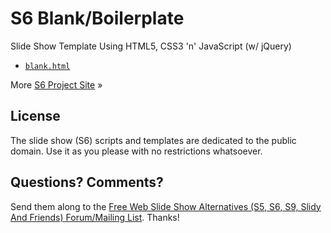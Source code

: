 # S6 Blank/Boilerplate

Slide Show Template Using HTML5, CSS3 'n' JavaScript (w/ jQuery)

- [`blank.html`](http://slidekit.github.io/s6/blank.html)


More [S6 Project Site](http://slidekit.github.io) »

## License

The slide show (S6) scripts and templates are dedicated
to the public domain. Use it as you please with no restrictions whatsoever.

## Questions? Comments?

Send them along to
the [Free Web Slide Show Alternatives (S5, S6, S9, Slidy And Friends) Forum/Mailing List](http://groups.google.com/group/webslideshow).
Thanks!
